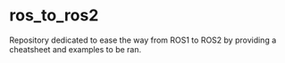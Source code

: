 # ros_to_ros2
Repository dedicated to ease the way from ROS1 to ROS2 by providing a cheatsheet and examples to be ran.
